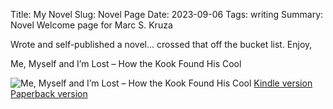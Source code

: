 Title: My Novel
Slug: Novel Page
Date: 2023-09-06
Tags: writing
Summary: Novel Welcome page for Marc S. Kruza

Wrote and self-published a novel... crossed that off the bucket list. Enjoy,

Me, Myself and I’m Lost – How the Kook Found His Cool

![Me, Myself and I’m Lost – How the Kook Found His Cool]({static}/images/novel_cover_lowrez.jpg)
[Kindle version](https://www.amazon.com/Chicken-Soup-Soul-Preteens-Inspiration-ebook/dp/B004G8QTLQ/ref=tmm_kin_swatch_0?_encoding=UTF8&qid=&sr=)
[Paperback version](https://www.amazon.com/Chicken-Soup-Soul-Preteens-Inspiration/dp/1935096737)

